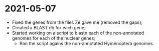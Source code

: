# 2021-05-07

- Fixed the genes from the files Zé gave me (removed the gaps);
- Created a BLAST db for each gene;
- Started working on a script to blastn each of the non-annotated genomes for each of the nuclear genes;
	- Ran the script agains the non-annotated Hymenoptera genomes.
